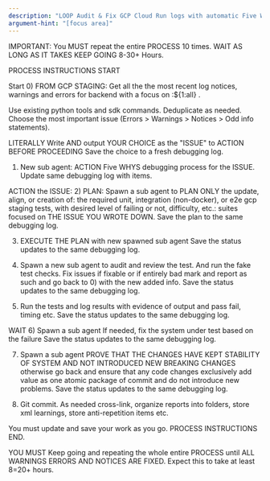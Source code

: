 ```yaml
---
description: "LOOP Audit & Fix GCP Cloud Run logs with automatic Five Whys debugging. LOGS (not offical named GCP error)"
argument-hint: "[focus area]"
---
```


IMPORTANT: You MUST repeat the entire PROCESS 10 times. WAIT AS LONG AS IT TAKES KEEP GOING 8-30+ Hours.

PROCESS INSTRUCTIONS START

Start
0) FROM GCP STAGING: 
Get all the the most recent log notices, warnings and errors for backend with a focus on :${1:all} .

Use existing python tools and sdk commands. Deduplicate as needed.
Choose the most important issue (Errors > Warnings > Notices > Odd info statements).

LITERALLY Write AND output YOUR CHOICE as the "ISSUE" to ACTION BEFORE PROCEEDING
Save the choice to a fresh debugging log.

1) New sub agent: ACTION Five WHYS debugging process for the ISSUE.
Update same debugging log with items.

ACTION the ISSUE:
2) PLAN: 
Spawn a sub agent to PLAN ONLY the update, align, or creation of: 
the required unit, integration (non-docker), or e2e gcp staging tests, with desired level of failing or not, difficulty, etc.: suites focused on THE ISSUE YOU WROTE DOWN.
Save the plan to the same debugging log.

3) EXECUTE THE PLAN with new spawned sub agent
Save the status updates to the same debugging log.

43) Spawn a new sub agent to audit and review the test. And run the fake test checks. Fix issues if fixable or 
if entirely bad mark and report as such and go back to 0) with the new added info.
Save the status updates to the same debugging log.

5) Run the tests and log results with evidence of output and pass fail, timing etc.
Save the status updates to the same debugging log.

WAIT
6) Spawn a sub agent If needed, fix the system under test based on the failure
Save the status updates to the same debugging log.

7) Spawn a sub agent PROVE THAT THE CHANGES HAVE KEPT STABILITY OF SYSTEM AND NOT INTRODUCED NEW BREAKING CHANGES
otherwise go back and ensure that any code changes exclusively add value as one atomic package of commit and
do not introduce new problems.
Save the status updates to the same debugging log.

8) Git commit.
As needed cross-link, organize reports into folders, store xml learnings, store anti-repetition items etc.

You must update and save your work as you go.
PROCESS INSTRUCTIONS END.

YOU MUST Keep going and repeating the whole entire PROCESS until ALL WARNINGS ERRORS AND NOTICES ARE FIXED.
Expect this to take at least 8=20+ hours.